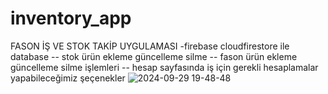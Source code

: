 # inventory_app

FASON İŞ VE STOK TAKİP UYGULAMASI
-firebase cloudfirestore ile database
-- stok ürün ekleme güncelleme silme
-- fason ürün ekleme güncelleme silme işlemleri
-- hesap sayfasında iş için gerekli hesaplamalar yapabileceğimiz şeçenekler
![2024-09-29 19-48-48](https://github.com/user-attachments/assets/bd577d04-7211-4548-a171-771cbdfc611f)
